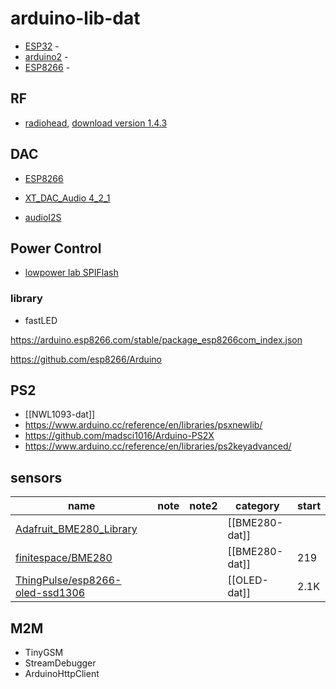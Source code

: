 

# arduino-lib-dat 

- [ESP32](https://github.com/Edragon/Arduino-ESP32) - 
- [arduino2](https://github.com/Edragon/arduino-main2) - 
- [ESP8266](https://github.com/Edragon/arduino-esp8266) - 


## RF 

- [radiohead](https://www.airspayce.com/mikem/arduino/RadioHead/), [download version 1.4.3](https://www.airspayce.com/mikem/arduino/RadioHead/RadioHead-1.143.zip)

## DAC 

- [ESP8266](https://github.com/earlephilhower/ESP8266Audio)
- [XT_DAC_Audio 4_2_1](https://www.xtronical.com/the-dacaudio-library-download-and-installation/)

- [audioI2S](https://github.com/schreibfaul1/ESP32-audioI2S)

## Power Control 

- [lowpower lab SPIFlash ](https://github.com/LowPowerLab/SPIFlash)

### library

- fastLED


https://arduino.esp8266.com/stable/package_esp8266com_index.json

https://github.com/esp8266/Arduino


## PS2 

- [[NWL1093-dat]]
- https://www.arduino.cc/reference/en/libraries/psxnewlib/
- https://github.com/madsci1016/Arduino-PS2X
- https://www.arduino.cc/reference/en/libraries/ps2keyadvanced/


## sensors 

| name                                                                                  | note | note2 | category       | start |
| ------------------------------------------------------------------------------------- | ---- | ----- | -------------- | ----- |
| [Adafruit_BME280_Library](https://github.com/adafruit/Adafruit_BME280_Library)        |      |       | [[BME280-dat]] |       |
| [finitespace/BME280](https://github.com/finitespace/BME280)                           |      |       | [[BME280-dat]] | 219   |
| [ThingPulse/esp8266-oled-ssd1306](https://github.com/ThingPulse/esp8266-oled-ssd1306) |      |       | [[OLED-dat]]   | 2.1K  |



## M2M 

- TinyGSM 
- StreamDebugger
- ArduinoHttpClient